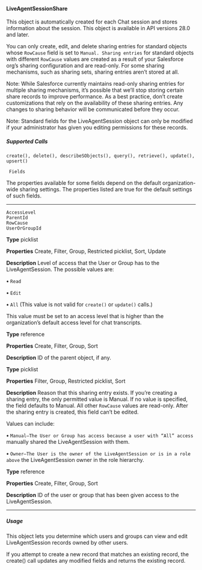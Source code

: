 #### LiveAgentSessionShare

This object is automatically created for each Chat session and stores information about the session. This object is available in API versions
28.0 and later.

You can only create, edit, and delete sharing entries for standard objects whose `RowCause` field is set to `Manual. Sharing entries`
for standard objects with different `RowCause` values are created as a result of your Salesforce org’s sharing configuration and are
read-only. For some sharing mechanisms, such as sharing sets, sharing entries aren’t stored at all.

Note: While Salesforce currently maintains read-only sharing entries for multiple sharing mechanisms, it’s possible that we’ll stop
storing certain share records to improve performance. As a best practice, don’t create customizations that rely on the availability
of these sharing entries. Any changes to sharing behavior will be communicated before they occur.

Note: Standard fields for the LiveAgentSession object can only be modified if your administrator has given you editing permissions
for these records.

##### Supported Calls
```
create(), delete(), describeSObjects(), query(), retrieve(), update(), upsert()

 Fields

```
The properties available for some fields depend on the default organization-wide sharing settings. The properties listed are true for the
default settings of such fields.


-----

```
AccessLevel
ParentId
RowCause
UserOrGroupId

```

**Type**
picklist

**Properties**
Create, Filter, Group, Restricted picklist, Sort, Update

**Description**
Level of access that the User or Group has to the LiveAgentSession. The possible
values are:

**•** `Read`

**•** `Edit`

**•** `All` (This value is not valid for `create()` or `update()` calls.)

This value must be set to an access level that is higher than the organization’s
default access level for chat transcripts.

**Type**
reference

**Properties**
Create, Filter, Group, Sort

**Description**
ID of the parent object, if any.

**Type**
picklist

**Properties**
Filter, Group, Restricted picklist, Sort

**Description**
Reason that this sharing entry exists. If you’re creating a sharing entry, the only
permitted value is Manual. If no value is specified, the field defaults to Manual.
All other `RowCause` values are read-only. After the sharing entry is created,
this field can’t be edited.

Values can include:

**•** `Manual—The User or Group has access because a user with “All” access`
manually shared the LiveAgentSession with them.

**•** `Owner—The User is the owner of the LiveAgentSession or is in a role above`
the LiveAgentSession owner in the role hierarchy.

**Type**
reference

**Properties**
Create, Filter, Group, Sort

**Description**
ID of the user or group that has been given access to the LiveAgentSession.


-----

##### Usage

This object lets you determine which users and groups can view and edit LiveAgentSession records owned by other users.

If you attempt to create a new record that matches an existing record, the create() call updates any modified fields and returns the
existing record.
